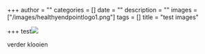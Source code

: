 +++
author = ""
categories = []
date = ""
description = ""
images = ["/images/healthyendpointlogo1.png"]
tags = []
title = "test images"

+++
test![](/images/healthyendpointlogo1.png)

verder klooien